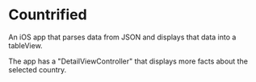 # Countrified

An iOS app that parses data from JSON and displays that data into a tableView.

The app has a "DetailViewController" that displays more facts about the selected country. 


